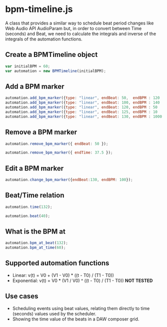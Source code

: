 # bpm-timeline.js

A class that provides a similar way to schedule beat period changes like Web Audio API AudioParam but, in order to convert between Time (seconds) and Beat, we need to calculate the integrals and inverse of the integrals of the automation functions.

## Create a BPMTimeline object

```javascript
var initialBPM = 60;
var automation = new BPMTimeline(initialBPM);
```

## Add a BPM marker
```javascript
automation.add_bpm_marker({type: "linear", endBeat: 50,  endBPM : 120    });
automation.add_bpm_marker({type: "linear", endBeat: 100, endBPM : 140   });
automation.add_bpm_marker({type: "linear", endBeat: 120, endBPM : 50    });
automation.add_bpm_marker({type: "linear", endBeat: 125, endBPM : 10    });
automation.add_bpm_marker({type: "linear", endBeat: 130, endBPM : 1000   });
```

## Remove a BPM marker
```javascript
automation.remove_bpm_marker({ endBeat: 50 });
```
```javascript
automation.remove_bpm_marker({ endTime: 37.5 });
```

## Edit a BPM marker
```javascript
automation.change_bpm_marker({endBeat:130, endBPM: 100});
```

## Beat/Time relation
```javascript
automation.time(132);
```
```javascript
automation.beat(40);
```

## What is the BPM at
```javascript
automation.bpm_at_beat(132);
automation.bpm_at_time(60);
```

## Supported automation functions
* Linear: v(t) = V0 + (V1 - V0) * ((t - T0) / (T1 - T0))
* Exponential: v(t) = V0 * (V1 / V0) ^ ((t - T0) / (T1 - T0)) **NOT TESTED**

## Use cases
* Scheduling events using beat values, relating them directly to time (seconds) values used by the scheduler.
* Showing the time value of the beats in a DAW composer grid.